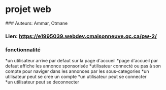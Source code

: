 # projet web
### Auteurs: Ammar, Otmane
### Lien: **https://e1995039.webdev.cmaisonneuve.qc.ca/pw-2/**
### fonctionnalité  

*un utilisateur arrive par defaut sur la page d'accueil
*page d'accueil par defaut affiche les annonce sponsorisée
*utilisateur connecté ou pas à son compte pour naviger dans les annonces par les sous-categories 
*un utilisateur peut se cree un compte
*un utilisateur peut se connecter   
*un utilisateur peut se deconnecter  
